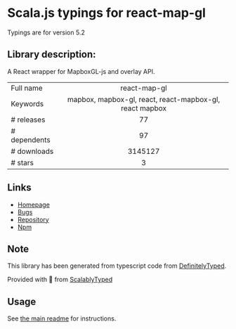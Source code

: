 
# Scala.js typings for react-map-gl

Typings are for version 5.2

## Library description:
A React wrapper for MapboxGL-js and overlay API.

|                    |                 |
| ------------------ | :-------------: |
| Full name          | react-map-gl |
| Keywords           | mapbox, mapbox-gl, react, react-mapbox-gl, react mapbox |
| # releases         | 77 |
| # dependents       | 97 |
| # downloads        | 3145127 |
| # stars            | 3 |

## Links
- [Homepage](https://github.com/visgl/react-map-gl#readme)
- [Bugs](https://github.com/visgl/react-map-gl/issues)
- [Repository](https://github.com/visgl/react-map-gl)
- [Npm](https://www.npmjs.com/package/react-map-gl)
    


## Note
This library has been generated from typescript code from [DefinitelyTyped](https://definitelytyped.org).

Provided with :purple_heart: from [ScalablyTyped](https://github.com/oyvindberg/ScalablyTyped)

## Usage
See [the main readme](../../readme.md) for instructions.


